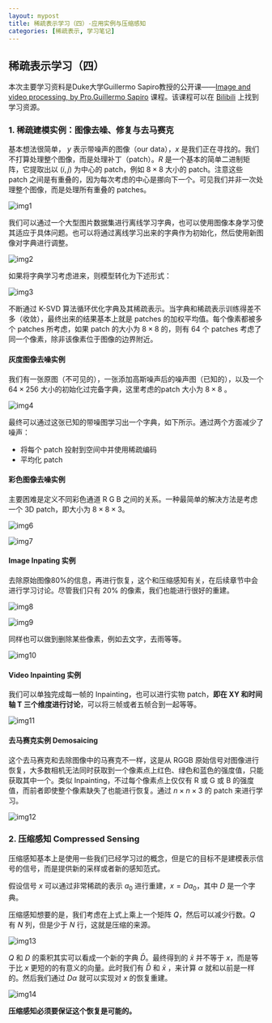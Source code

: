```yaml
---
layout: mypost
title: 稀疏表示学习（四）-应用实例与压缩感知
categories: [稀疏表示, 学习笔记]
---
```


## 稀疏表示学习（四）

本次主要学习资料是Duke大学Guillermo Sapiro教授的公开课——[Image and video processing, by Pro.Guillermo Sapiro](https://class.coursera.org/images-2012-001/class/index) 课程。该课程可以在 [Bilibili](https://www.bilibili.com/video/BV1tE411A7RC?from=search&seid=14433903494034284973) 上找到学习资源。

### 1. 稀疏建模实例：图像去噪、修复与去马赛克

基本想法很简单， $y$ 表示带噪声的图像（our data），$x$ 是我们正在寻找的。我们不打算处理整个图像，而是处理补丁（patch）。$R$ 是一个基本的简单二进制矩阵，它提取出以 $(i,j)$ 为中心的 patch，例如 $8\times 8$ 大小的 patch。注意这些 patch 之间是有重叠的，因为每次考虑的中心是挪向下一个。可见我们并非一次处理整个图像，而是处理所有重叠的 patches。

![img1](D:\个人博客\liuruiyang98.github.io\posts\2021\06\15\img1.png)

我们可以通过一个大型图片数据集进行离线学习字典，也可以使用图像本身学习使其适应于具体问题。也可以将通过离线学习出来的字典作为初始化，然后使用新图像对字典进行调整。

![img2](D:\个人博客\liuruiyang98.github.io\posts\2021\06\15\img2.png)

如果将字典学习考虑进来，则模型转化为下述形式：

![img3](D:\个人博客\liuruiyang98.github.io\posts\2021\06\15\img3.png)

不断通过 K-SVD 算法循环优化字典及其稀疏表示。当字典和稀疏表示训练得差不多（收敛），最终出来的结果基本上就是 patches 的加权平均值。每个像素都被多个 patches 所考虑，如果 patch 的大小为  $8\times 8$ 的，则有 64 个 patches 考虑了同一个像素，除非该像素位于图像的边界附近。



#### 灰度图像去噪实例

我们有一张原图（不可见的），一张添加高斯噪声后的噪声图（已知的），以及一个 $64 \times 256$ 大小的初始化过完备字典，这里考虑的patch 大小为  $8\times 8$ 。

![img4](D:\个人博客\liuruiyang98.github.io\posts\2021\06\15\img4.png)

最终可以通过这张已知的带噪图学习出一个字典，如下所示。通过两个方面减少了噪声：

- 将每个 patch 投射到空间中并使用稀疏编码
- 平均化 patch



#### 彩色图像去噪实例

主要困难是定义不同彩色通道 R G B 之间的关系。一种最简单的解决方法是考虑一个 3D patch，即大小为 $8 \times 8 \times 3$。

![img6](D:\个人博客\liuruiyang98.github.io\posts\2021\06\15\img6.png)

![img7](D:\个人博客\liuruiyang98.github.io\posts\2021\06\15\img7.png)



#### Image Inpating 实例

去除原始图像80%的信息，再进行恢复，这个和压缩感知有关，在后续章节中会进行学习讨论。尽管我们只有 20% 的像素，我们也能进行很好的重建。

![img8](D:\个人博客\liuruiyang98.github.io\posts\2021\06\15\img8.png)

![img9](D:\个人博客\liuruiyang98.github.io\posts\2021\06\15\img9.png)

同样也可以做到删除某些像素，例如去文字，去雨等等。

![img10](D:\个人博客\liuruiyang98.github.io\posts\2021\06\15\img10.png)



#### Video Inpainting 实例

我们可以单独完成每一帧的 Inpainting，也可以进行实物 patch，**即在 XY 和时间轴 T 三个维度进行讨论**，可以将三帧或者五帧合到一起等等。

![img11](D:\个人博客\liuruiyang98.github.io\posts\2021\06\15\img11.png)



#### 去马赛克实例 Demosaicing

这个去马赛克和去除图像中的马赛克不一样，这是从 RGGB 原始信号对图像进行恢复，大多数相机无法同时获取到一个像素点上红色、绿色和蓝色的强度值，只能获取其中一个。类似 Inpainting，不过每个像素点上仅仅有 R 或 G 或 B 的强度值，而前者即使整个像素缺失了也能进行恢复。通过 $n \times n \times 3$ 的 patch 来进行学习。

![img12](D:\个人博客\liuruiyang98.github.io\posts\2021\06\15\img12.png)



### 2. 压缩感知 Compressed Sensing

压缩感知基本上是使用一些我们已经学习过的概念，但是它的目标不是建模表示信号的信号，而是提供新的采样或者新的感知范式。

假设信号 $x$ 可以通过非常稀疏的表示 $a_0$ 进行重建，$x = Da_0$，其中 $D$ 是一个字典。

压缩感知想要的是，我们考虑在上式上乘上一个矩阵 $Q$，然后可以减少行数。$Q$ 有 $N$ 列，但是少于 $N$ 行，这就是压缩的来源。

![img13](D:\个人博客\liuruiyang98.github.io\posts\2021\06\15\img13.png)

$Q$ 和 $D$ 的乘积其实可以看成一个新的字典 $\bar{D}$。最终得到的 $\bar{x}$ 并不等于 $x$，而是等于比 $x$ 更短的的有意义的向量。此时我们有 $\bar{D}$ 和  $\bar{x}$ ，来计算 $\alpha$ 就和以前是一样的。然后我们通过 $D\alpha$ 就可以实现对 $x$ 的恢复重建。

![img14](D:\个人博客\liuruiyang98.github.io\posts\2021\06\15\img14.png)

**压缩感知必须要保证这个恢复是可能的。**